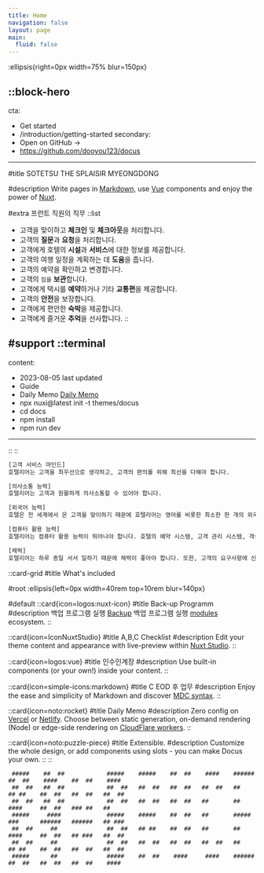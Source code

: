 ```yaml
---
title: Home
navigation: false
layout: page
main:
  fluid: false
---
```


:ellipsis{right=0px width=75% blur=150px}

::block-hero
---
cta:
  - Get started
  - /introduction/getting-started
secondary:
  - Open on GitHub →
  - https://github.com/dooyou123/docus
---

#title
SOTETSU THE SPLAISIR MYEONGDONG

#description
Write pages in [Markdown](https://content.nuxtjs.org), use [Vue](https://vuejs.org) components and enjoy the power of [Nuxt](https://nuxt.com).

#extra
  프런트 직원의 직무
  ::list
  - 고객을 맞이하고 **체크인** 및 **체크아웃**을 처리합니다.
  - 고객의 **질문**과 **요청**을 처리합니다.
  - 고객에게 호텔의 **시설**과 **서비스**에 대한 정보를 제공합니다.
  - 고객의 여행 일정을 계획하는 데 **도움**을 줍니다.
  - 고객의 예약을 확인하고 변경합니다.
  - 고객의 `짐을` **보관**합니다.
  - 고객에게 택시를 **예약**하거나 기타 **교통편**을 제공합니다.
  - 고객의 **안전**을 보장합니다.
  - 고객에게 편안한 **숙박**을 제공합니다.
  - 고객에게 즐거운 **추억**을 선사합니다.
  ::

#support
  ::terminal
  ---
  content:
  - 2023-08-05 last updated
  - Guide
  - Daily Memo [Daily Memo](https://mdtodo.netlify.app/#/)
  - npx nuxi@latest init -t themes/docus
  - cd docs
  - npm install
  - npm run dev
  ---
  
  ::
::


```bash
[고객 서비스 마인드]
호텔리어는 고객을 최우선으로 생각하고, 고객의 편의를 위해 최선을 다해야 합니다.

[의사소통 능력]
호텔리어는 고객과 원활하게 의사소통할 수 있어야 합니다.

[외국어 능력]
호텔은 전 세계에서 온 고객을 맞이하기 때문에 호텔리어는 영어를 비롯한 최소한 한 개의 외국어를 구사할 수 있어야 합니다.

[컴퓨터 활용 능력]
호텔리어는 컴퓨터 활용 능력이 뛰어나야 합니다. 호텔의 예약 시스템, 고객 관리 시스템, 객실 관리 시스템 등을 사용할 수 있어야 합니다.

[체력]
호텔리어는 하루 종일 서서 일하기 때문에 체력이 좋아야 합니다. 또한, 고객의 요구사항에 신속하게 응대하기 위해 체력이 좋아야 합니다.

```


::card-grid
#title
What's included

#root
:ellipsis{left=0px width=40rem top=10rem blur=140px}

#default
  ::card{icon=logos:nuxt-icon}
  #title
  Back-up Programm
  #description
  백업 프로그램 실행 [Backup](https://v3.nuxtjs.org) 백업 프로그램 실행 [modules](https://modules.nuxtjs.org) ecosystem.
  ::


  ::card{icon=IconNuxtStudio}
  #title
  A,B,C Checklist
  #description
  Edit your theme content and appearance with live-preview within [Nuxt Studio](https://nuxt.studio).
  ::

  ::card{icon=logos:vue}
  #title
  인수인계장
  #description
  Use built-in components (or your own!) inside your content.
  ::

  ::card{icon=simple-icons:markdown}
  #title
  C EOD 후 업무
  #description
  Enjoy the ease and simplicity of Markdown and discover [MDC syntax](https://content.nuxtjs.org/guide/writing/mdc).
  ::

  ::card{icon=noto:rocket}
  #title
  Daily Memo
  #description
  Zero config on [Vercel](https://vercel.com) or [Netlify](https://netlify.com). Choose between static generation, on-demand rendering (Node) or edge-side rendering on [CloudFlare workers](https://workers.cloudflare.com).
  ::

  ::card{icon=noto:puzzle-piece}
  #title
  Extensible.
  #description
  Customize the whole design, or add components using slots - you can make Docus your own.
  ::
::

``` 
 #####    ##  ##            #####    #####    ##  ##    ####    ######            ##  ##    ####    ##  ##    ####   
 ##  ##   ##  ##            ##  ##   ##  ##   ##  ##   ##  ##   ##                ## ##    ##  ##   ##  ##   ##  ##  
 ##  ##   ##  ##            ##  ##   ##  ##   ##  ##   ##       ##                ####     ##  ##   ### ##   ##      
 #####     ####             #####    #####    ##  ##   ##       #####             ###      ######   ######   ## ###  
 ##  ##     ##              ##  ##   ## ##    ##  ##   ##       ##                ####     ##  ##   ## ###   ##  ##  
 ##  ##     ##              ##  ##   ##  ##   ##  ##   ##  ##   ##                ## ##    ##  ##   ##  ##   ##  ##  
 #####      ##              #####    ##  ##    ####     ####    ######            ##  ##   ##  ##   ##  ##    ####   
 ```
